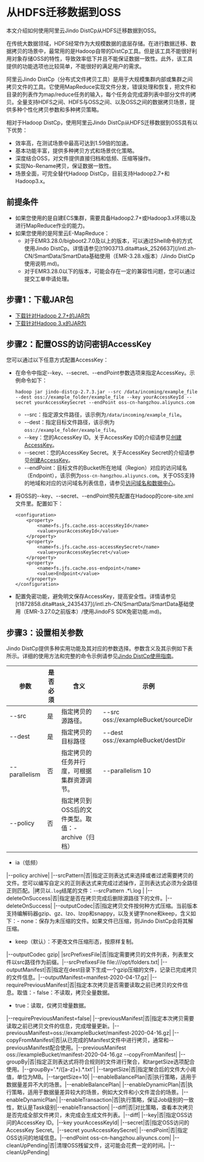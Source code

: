 # 从HDFS迁移数据到OSS

本文介绍如何使用阿里云Jindo DistCp从HDFS迁移数据到OSS。

在传统大数据领域，HDFS经常作为大规模数据的底层存储。在进行数据迁移、数据拷贝的场景中，最常用的是Hadoop自带的DistCp工具。但是该工具不能很好利用对象存储OSS的特性，导致效率低下并且不能保证数据一致性。此外，该工具提供的功能选项也比较简单，不能很好的满足用户的需求。

阿里云Jindo DistCp（分布式文件拷贝工具）是用于大规模集群内部或集群之间拷贝文件的工具。它使用MapReduce实现文件分发，错误处理和恢复，把文件和目录的列表作为map/reduce任务的输入，每个任务会完成源列表中部分文件的拷贝。全量支持HDFS之间、HDFS与OSS之间、以及OSS之间的数据拷贝场景，提供多种个性化拷贝参数和多种拷贝策略。

相对于Hadoop DistCp，使用阿里云Jindo DistCp从HDFS迁移数据到OSS具有以下优势：

-   效率高，在测试场景中最高可达到1.59倍的加速。
-   基本功能丰富，提供多种拷贝方式和场景优化策略。
-   深度结合OSS，对文件提供直接归档和低频、压缩等操作。
-   实现No-Rename拷贝，保证数据一致性。
-   场景全面，可完全替代Hadoop DistCp，目前支持Hadoop2.7+和Hadoop3.x。

## 前提条件

-   如果您使用的是自建ECS集群，需要具备Hadoop2.7+或Hadoop3.x环境以及进行MapReduce作业的能力。
-   如果您使用的是阿里云E-MapReduce：
    -   对于EMR3.28.0/bigboot2.7.0及以上的版本，可以通过Shell命令的方式使用Jindo DistCp。详情请参见[t1903713.dita\#task\_2526637](/intl.zh-CN/SmartData/SmartData基础使用（EMR-3.28.x版本）/Jindo DistCp使用说明.md)。
    -   对于EMR3.28.0以下的版本，可能会存在一定的兼容性问题，您可以通过提交工单申请处理。

## 步骤1：下载JAR包

-   [下载针对Hadoop 2.7+的JAR包](https://smartdata-binary.oss-cn-shanghai.aliyuncs.com/Jindo-distcp/Hadoop2.7%2BS3/jindo-distcp-2.7.3.jar)
-   [下载针对Hadoop 3.x的JAR包](https://smartdata-binary.oss-cn-shanghai.aliyuncs.com/Jindo-distcp/Hadoop3.x%2BS3/jindo-distcp-2.7.3.jar)

## 步骤2：配置OSS的访问密钥AccessKey

您可以通过以下任意方式配置AccessKey：

-   在命令中指定--key、--secret、--endPoint参数选项来指定AccessKey。示例命令如下：

    ```
    hadoop jar jindo-distcp-2.7.3.jar --src /data/incoming/example_file --dest oss://example_folder/example_file --key yourAccessKeyId --secret yourAccessKeySecret --endPoint oss-cn-hangzhou.aliyuncs.com
    ```

    -   --src：指定源文件路径，该示例为`/data/incoming/example_file`。
    -   --dest：指定目标文件路径，该示例为`oss://example_folder/example_file`。
    -   --key：您的AccessKey ID。关于AccessKey ID的介绍请参见[创建AccessKey]()。
    -   --secret：您的AccessKey Secret。关于AccessKey Secret的介绍请参见[创建AccessKey]()。
    -   --endPoint：目标文件的Bucket所在地域（Region）对应的访问域名（Endpoint），该示例为`oss-cn-hangzhou.aliyuncs.com`。关于OSS支持的地域和对应的访问域名列表信息，请参见[访问域名和数据中心](/intl.zh-CN/开发指南/访问域名（Endpoint）/访问域名和数据中心.md)。
-   将OSS的--key、--secret、--endPoint预先配置在Hadoop的core-site.xml文件里。配置如下：

    ```
    <configuration>
        <property>
            <name>fs.jfs.cache.oss-accessKeyId</name>
            <value>yourAccessKeyId</value>
        </property>
        <property>
            <name>fs.jfs.cache.oss-accessKeySecret</name>
            <value>yourAccessKeySecret</value>
        </property>
        <property>
            <name>fs.jfs.cache.oss-endpoint</name>
            <value>Endpoint</value>
        </property>
    </configuration>
    ```

-   配置免密功能，避免明文保存AccessKey，提高安全性。详情请参见[t1872858.dita\#task\_2435437](/intl.zh-CN/SmartData/SmartData基础使用（EMR-3.27.0之前版本）/使用JindoFS SDK免密功能.md)。

## 步骤3：设置相关参数

Jindo DistCp提供多种实用功能及其对应的参数选择。参数含义及其示例如下表所示。详细的使用方法和完整的命令示例请参见[Jindo DistCp使用指南](https://github.com/aliyun/aliyun-emapreduce-sdk/blob/master-2.x/docs/jindo_distcp_how_to.md?spm=a2c6h.12873639.0.0.700f97aeCrmwQP&file=jindo_distcp_how_to.md)。

|参数|是否必须|含义|示例|
|--|----|--|--|
|--src|是|指定拷贝的源路径。|--src oss://exampleBucket/sourceDir|
|--dest|是|指定拷贝的目标路径|--dest oss://exampleBucket/destDir|
|--parallelism|否|指定拷贝的任务并行度，可根据集群资源调节。|--parallelism 10|
|--policy|否|指定拷贝到OSS后的文件类型。取值：-   archive（归档）
-   ia（低频）

|--policy archive|
|--srcPattern|否|指定正则表达式来选择或者过滤需要拷贝的文件。您可以编写自定义的正则表达式来完成过滤操作，正则表达式必须为全路径正则匹配。|拷贝以`.log`结尾的文件：--srcPattern .\*\\.log |
|--deleteOnSuccess|否|指定是否在拷贝完成后删除源路径下的文件。|--deleteOnSuccess|
|--outputCodec|否|指定拷贝文件按何种方式压缩。当前版本支持编解码器gzip、gz、lzo、lzop和snappy，以及关键字none和keep，含义如下：-   none：保存为未压缩的文件。如果文件已压缩，则Jindo DistCp会将其解压缩。
-   keep（默认）：不更改文件压缩形态，按原样复制。

|--outputCodec gzip|
|srcPrefixesFile|否|指定需要拷贝的文件列表，列表里文件以src路径作为前缀。|--srcPrefixesFile file:///opt/folders.txt|
|--outputManifest|否|指定在dest目录下生成一个gzip压缩的文件，记录已完成拷贝的文件信息。|--outputManifest=manifest-2020-04-17.gz|
|--requirePreviousManifest|否|指定本次拷贝是否需要读取之前已拷贝的文件信息。取值：-   false：不读取，拷贝全量数据。
-   true：读取，仅拷贝增量数据。

|--requirePreviousManifest=false|
|--previousManifest|否|指定本次拷贝需要读取之前已拷贝文件的信息，完成增量更新。|--previousManifest=oss://exampleBucket/manifest-2020-04-16.gz|
|--copyFromManifest|否|从已完成的Manifest文件中进行拷贝，通常和--previousManifest配合使用。|--previousManifest oss://exampleBucket/manifest-2020-04-16.gz --copyFromManifest|
|--groupBy|否|指定正则表达式将符合规则的文件进行聚合，和targetSize选项配合使用。|--groupBy='.\*/\(\[a-z\]+\).\*.txt'|
|--targetSize|否|指定聚合后的文件大小阈值，单位为MB。|--targetSize=10|
|--enableBalancePlan|否|执行策略，适用于数据量差异不大的场景。|--enableBalancePlan|
|--enableDynamicPlan|否|执行策略，适用于数据量差异较大的场景，例如大文件和小文件混合的场景。|--enableDynamicPlan|
|--enableTransaction|否|执行策略，保证Job级别的一致性，默认是Task级别|--enableTransaction|
|--diff|否|对比策略，查看本次拷贝是否完成全部文件拷贝，未完成会生成文件列表。|--diff|
|--key|否|指定OSS访问的AccessKey ID。|--key yourAccessKeyId|
|--secret|否|指定OSS访问的AccessKey Secret。|--secret yourAccessKeySecret|
|--endPoint|否|指定OSS访问的地域信息。|--endPoint oss-cn-hangzhou.aliyuncs.com|
|--cleanUpPending|否|清理OSS残留文件，这可能会花费一定的时间。|--cleanUpPending|


